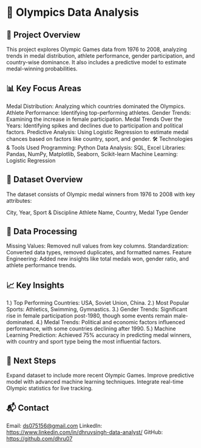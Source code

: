 # 🏅 Olympics Data Analysis
## 📌 Project Overview
This project explores Olympic Games data from 1976 to 2008, analyzing trends in medal distribution, athlete performance, gender participation, and country-wise dominance. It also includes a predictive model to estimate medal-winning probabilities.

## 📊 Key Focus Areas
Medal Distribution: Analyzing which countries dominated the Olympics.
Athlete Performance: Identifying top-performing athletes.
Gender Trends: Examining the increase in female participation.
Medal Trends Over the Years: Identifying spikes and declines due to participation and political factors.
Predictive Analysis: Using Logistic Regression to estimate medal chances based on factors like country, sport, and gender.
🛠️ Technologies & Tools Used
Programming: Python
Data Analysis: SQL, Excel
Libraries: Pandas, NumPy, Matplotlib, Seaborn, Scikit-learn
Machine Learning: Logistic Regression
## 📂 Dataset Overview
The dataset consists of Olympic medal winners from 1976 to 2008 with key attributes:

City, Year, Sport & Discipline
Athlete Name, Country, Medal Type
Gender
## 🔧 Data Processing
Missing Values: Removed null values from key columns.
Standardization: Converted data types, removed duplicates, and formatted names.
Feature Engineering: Added new insights like total medals won, gender ratio, and athlete performance trends.
## 📈 Key Insights
1.) Top Performing Countries: USA, Soviet Union, China.
2.) Most Popular Sports: Athletics, Swimming, Gymnastics.
3.) Gender Trends: Significant rise in female participation post-1980, though some events remain male-dominated.
4.) Medal Trends: Political and economic factors influenced performance, with some countries declining after 1990.
5.) Machine Learning Prediction: Achieved 75% accuracy in predicting medal winners, with country and sport type being the most influential factors.
## 🚀 Next Steps
Expand dataset to include more recent Olympic Games.
Improve predictive model with advanced machine learning techniques.
Integrate real-time Olympic statistics for live tracking.
## 📬 Contact
Email: ds075156@gmail.com
LinkedIn: https://www.linkedin.com/in/dhruvsingh-data-analyst/
GitHub: https://github.com/dhru07
